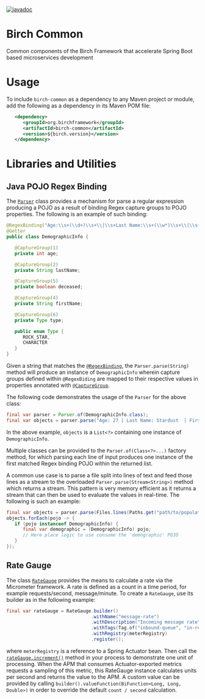 [![javadoc](https://javadoc.io/badge2/org.birchframework/birch-common/javadoc.svg)](https://javadoc.io/doc/org.birchframework/birch-common)
# Birch Common
Common components of the Birch Framework that accelerate Spring Boot based microservices development

# Usage
To include `birch-common` as a dependency to any Maven project or module, add the following as a dependency in its Maven POM file:
```xml
   <dependency>
      <groupId>org.birchframework</groupId>
      <artifactId>birch-common</artifactId>
      <version>${birch.version}</version>
   </dependency>
```

# Libraries and Utilities

## Java POJO Regex Binding
The [`Parser`](https://javadoc.io/doc/org.birchframework/birch-common/latest/org/birchframework/framework/regex/Parser.html) class provides a mechanism for 
parse a regular expression producing a POJO as a result of binding Regex capture groups to POJO properties. The following is an example of such binding:
```java
@RegexBinding("Age:\\s+(\\d+)\\s+\\|\\s+Last Name:\\s+(\\w*)\\s+\\|\\s+First Name:(\\s+)(\\w*)\\s+\\|\\s+Deceased:\\s+(y|n|Y|N|t|f|T|F)\\s+\\|\\s+(.*)")
@Getter
public class DemographicInfo {

   @CaptureGroup(1)
   private int age;

   @CaptureGroup(2)
   private String lastName;

   @CaptureGroup(5)
   private boolean deceased;

   @CaptureGroup(4)
   private String firstName;

   @CaptureGroup(6)
   private Type type;

   public enum Type {
      ROCK_STAR,
      CHARACTER
   }
}
```
Given a string that matches the [`@RegexBinding`](https://javadoc.io/doc/org.birchframework/birch-common/latest/org/birchframework/framework/regex/RegexBinding.html), 
the `Parser.parse(String)` 
method will produce an instance of `DemographicInfo` wherein capture groups defined within `@RegexBiding` are mapped to their respective values in 
properties annotated with [`@CaptureGroup`](https://javadoc.io/doc/org.birchframework/birch-common/latest/org/birchframework/framework/regex/CaptureGroup.html).

The following code demonstrates the usage of the `Parser` for the above class:
```java
final var parser = Parser.of(DemographicInfo.class);
final var objects = parser.parse("Age: 27 | Last Name: Stardust  | First Name: Ziggy    | Deceased: Y | ROCK_STAR");
```
In the above example, `objects` is a `List<?>` containing one instance of `DemographicInfo`.

Multiple classes can be provided to the `Parser.of(Class<?>...)` factory method, for which parsing each line of input produces one instance of the first matched 
Regex binding POJO within the returned list.

A common use case is to parse a file split into lines of text and feed those lines as a stream to the overloaded `Parser.parse(Stream<String>)` method which 
returns a stream.  This pattern is very memory efficient as it returns a stream that can then be used to evaluate the values in real-time.  The following is 
such an example:
```java
final var objects = parser.parse(Files.lines(Paths.get("path/to/population-demographics.txt")));
objects.forEach(pojo -> {
   if (pojo instanceof DemographicInfo) {
      final var demographic = (DemographicInfo) pojo;
      // Here place logic to use consume the 'demographic' POJO
   }
});
```

## Rate Gauge

The class [`RateGauge`](https://javadoc.io/doc/org.birchframework/birch-common/latest/org/birchframework/framework/metric/RateGauge.html) provides the means to
calculate a rate via the Micrometer framework.  A rate is defined as a count in a time period, for example requests/second, message/minute.
To create a `RateGauge`, use its builder as in the following example:
```java
final var rateGauge = RateGauge.builder()
                               .withName("message-rate")
                               .withDescription("Incoming message rate")
                               .withTags(Tag.of("inbound-queue", "in-request-queue"))
                               .withRegistry(meterRegistry)
                               .register();
```
where `meterRegistry` is a reference to a Spring Actuator bean.  Then call the [`rateGauge.increment()`](https://javadoc.io/static/org.birchframework/birch-common/1.1.2/org/birchframework/framework/metric/RateGauge.html#increment()) 
method in your process to demonstrate one unit of processing. When the APM that consumes Actuator-exported metrics requests a sampling of this metric, this
RateGauge instance calculates units per second and returns the value to the APM.  A custom value can be provided by calling `builder().valueFunction(BiFunction<Long, Long, Double>)` 
in order to override the default `count / second` calculation.